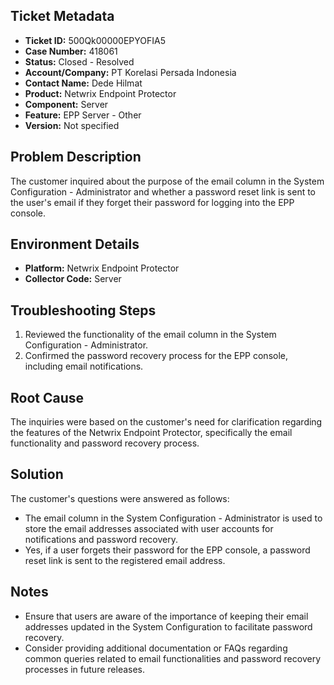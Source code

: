 ## Ticket Metadata
- **Ticket ID:** 500Qk00000EPYOFIA5
- **Case Number:** 418061
- **Status:** Closed - Resolved
- **Account/Company:** PT Korelasi Persada Indonesia
- **Contact Name:** Dede Hilmat
- **Product:** Netwrix Endpoint Protector
- **Component:** Server
- **Feature:** EPP Server - Other
- **Version:** Not specified

## Problem Description
The customer inquired about the purpose of the email column in the System Configuration - Administrator and whether a password reset link is sent to the user's email if they forget their password for logging into the EPP console.

## Environment Details
- **Platform:** Netwrix Endpoint Protector
- **Collector Code:** Server

## Troubleshooting Steps
1. Reviewed the functionality of the email column in the System Configuration - Administrator.
2. Confirmed the password recovery process for the EPP console, including email notifications.

## Root Cause
The inquiries were based on the customer's need for clarification regarding the features of the Netwrix Endpoint Protector, specifically the email functionality and password recovery process.

## Solution
The customer's questions were answered as follows:
- The email column in the System Configuration - Administrator is used to store the email addresses associated with user accounts for notifications and password recovery.
- Yes, if a user forgets their password for the EPP console, a password reset link is sent to the registered email address.

## Notes
- Ensure that users are aware of the importance of keeping their email addresses updated in the System Configuration to facilitate password recovery.
- Consider providing additional documentation or FAQs regarding common queries related to email functionalities and password recovery processes in future releases.